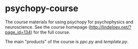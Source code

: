# psychopy-course
The course materials for using psychopy for psychophysics and neuroscience. See the course homepage (http://lindeloev.net/?page_id=134) for the full course.

The main "products" of the course is *ppc.py* and *template.py*.
